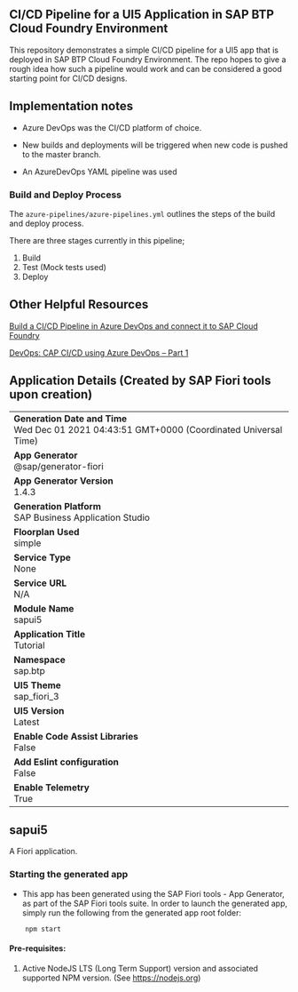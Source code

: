 ## CI/CD Pipeline for a UI5 Application in SAP BTP Cloud Foundry Environment

This repository demonstrates a simple CI/CD pipeline for a UI5 app that is deployed in SAP BTP Cloud Foundry Environment. The repo hopes to give a rough idea how such a pipeline would work and can be considered a good starting point for CI/CD designs.

## Implementation notes

- Azure DevOps was the CI/CD platform of choice.

- New builds and deployments will be triggered when new code is pushed to the master branch.

- An AzureDevOps YAML pipeline was used

### Build and Deploy Process

The `azure-pipelines/azure-pipelines.yml` outlines the steps of the build and deploy process.

There are three stages currently in this pipeline;

1.  Build
2.  Test (Mock tests used)
3.  Deploy

## Other Helpful Resources

[Build a CI/CD Pipeline in Azure DevOps and connect it to SAP Cloud Foundry](https://blogs.sap.com/2021/01/25/build-a-ci-cd-pipeline-in-azure-devops-and-connect-it-to-sap-cloud-foundry/)

[DevOps: CAP CI/CD using Azure DevOps – Part 1](https://blogs.sap.com/2020/06/08/devops-cap-ci-cd-using-azure-devops-part-1/)

## Application Details (Created by SAP Fiori tools upon creation)

|                                                                                                |
| ---------------------------------------------------------------------------------------------- |
| **Generation Date and Time**<br>Wed Dec 01 2021 04:43:51 GMT+0000 (Coordinated Universal Time) |
| **App Generator**<br>@sap/generator-fiori                                                      |
| **App Generator Version**<br>1.4.3                                                             |
| **Generation Platform**<br>SAP Business Application Studio                                     |
| **Floorplan Used**<br>simple                                                                   |
| **Service Type**<br>None                                                                       |
| **Service URL**<br>N/A                                                                         |
| **Module Name**<br>sapui5                                                                      |
| **Application Title**<br>Tutorial                                                              |
| **Namespace**<br>sap.btp                                                                       |
| **UI5 Theme**<br>sap_fiori_3                                                                   |
| **UI5 Version**<br>Latest                                                                      |
| **Enable Code Assist Libraries**<br>False                                                      |
| **Add Eslint configuration**<br>False                                                          |
| **Enable Telemetry**<br>True                                                                   |

## sapui5

A Fiori application.

### Starting the generated app

- This app has been generated using the SAP Fiori tools - App Generator, as part of the SAP Fiori tools suite. In order to launch the generated app, simply run the following from the generated app root folder:

```
    npm start
```

#### Pre-requisites:

1. Active NodeJS LTS (Long Term Support) version and associated supported NPM version. (See https://nodejs.org)
